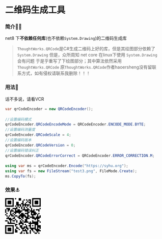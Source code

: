 # 二维码生成工具

### 简介🏃‍♂️
net8 下**不依赖任何库**(也不依赖`System.Drawing`)的二维码生成库

> `ThoughtWorks.QRCode`是C#生成二维码上好的库，但是其绘图部分依赖了`System.Drawing`
> 但是，众所周知 net core 在linux下使用 `System.Drawing` 会有问题
> 于是乎重写了下绘图部分；其中算法依然采用`ThoughtWorks.QRCode`
> 原`ThoughtWorks.QRCode`作者haoersheng没有留联系方式，如有侵权请联系我删除！！！

### 用法🚀
话不多说，请看VCR
```csharp
var qrCodeEncoder = new QRCodeEncoder();

//设置编码模式  
qrCodeEncoder.QRCodeEncodeMode = QRCodeEncoder.ENCODE_MODE.BYTE;
//设置编码测量度  
qrCodeEncoder.QRCodeScale = 4;
//设置编码版本  
qrCodeEncoder.QRCodeVersion = 0;
//设置编码错误纠正  
qrCodeEncoder.QRCodeErrorCorrect = QRCodeEncoder.ERROR_CORRECTION.M;

using var ms = qrCodeEncoder.Encode("https://syhu.org");
using var fs = new FileStream("test3.png", FileMode.Create);
ms.CopyTo(fs);

```

### 效果⚓
![效果](OtherFiles/image/home_page.png)
